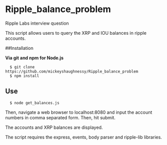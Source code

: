 Ripple_balance_problem
======================

Ripple Labs interview question

This script allows users to query the XRP and IOU balances in ripple accounts.

##Installation

**Via git and npm for Node.js**

```
  $ git clone https://github.com/mickeyshaughnessy/Ripple_balance_problem 
  $ npm install
```

## Use

```
  $ node get_balances.js
```

Then, navigate a web browser to localhost:8080 and input the account numbers
in comma separated form. Then, hit submit.

The accounts and XRP balances are displayed. 

The script requires the express, events, body parser and ripple-lib libraries. 


